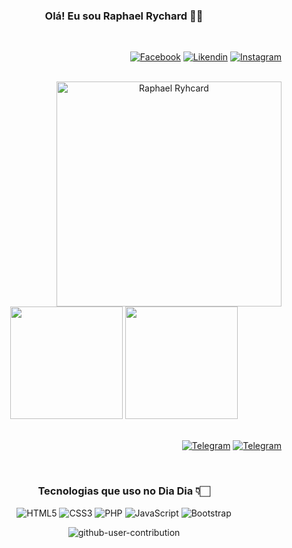 <div align=center>

<section align=center>

### Olá! Eu sou Raphael Rychard 👋🏻
</section>

<section style="display: inline_block" align=right><br>
		
[![Facebook](https://img.shields.io/badge/Facebook-1877F2?style=for-the-badge&logo=facebook&logoColor=white)](https://www.linkedin.com/in/raphaelrychard)
[![Likendin](https://img.shields.io/badge/LinkedIn-0077B5?style=for-the-badge&logo=linkedin&logoColor=white)](https://www.linkedin.com/in/raphaelrychard)
[![Instagram](https://img.shields.io/badge/Instagram-E4405F?style=for-the-badge&logo=instagram&logoColor=white)](https://www.instagram.com/raphrych/)
</section>

<section><br>
<img height=360em align=right src="https://user-images.githubusercontent.com/67989564/172969445-bd8accaf-ba7d-42d2-b47d-a62d1cb3bf49.png" alt="Raphael Ryhcard">
</section>


<section align=lefth><br>
	
<img height="180em"  src="https://github-readme-stats.vercel.app/api?username=raphaelrychard&show_icons=true&theme=buefy"> 
<img height="180em"  src="https://github-readme-stats.vercel.app/api/top-langs/?username=anuraghazra&layout=compact&theme=buefy"> 
</section>


<div style="display: inline_block" align=right><br>
  
[![Telegram](https://img.shields.io/badge/Telegram-2CA5E0?style=for-the-badge&logo=telegram&logoColor=white )](https://t.me/RaphaelRychard)
[![Telegram](https://img.shields.io/badge/WhatsApp-25D366?style=for-the-badge&logo=whatsapp&logoColor=white)](https://api.whatsapp.com/send?phone=5565984524722)
</div>

<div style="display: inline_block" align="center"><br>
	
### Tecnologias que uso no Dia Dia 👇🏻
<img src="https://img.shields.io/badge/HTML5-E34F26?style=for-the-badge&logo=html5&logoColor=white" alt="HTML5">
<img src="https://img.shields.io/badge/CSS3-1572B6?style=for-the-badge&logo=css3&logoColor=white" alt="CSS3">
<img src="https://img.shields.io/badge/PHP-777BB4?style=for-the-badge&logo=php&logoColor=white" alt="PHP">
<img src="https://img.shields.io/badge/JavaScript-F7DF1E?style=for-the-badge&logo=javascript&logoColor=black" alt="JavaScript"> 
<img src="https://img.shields.io/badge/Bootstrap-563D7C?style=for-the-badge&logo=bootstrap&logoColor=white" alt="Bootstrap">	
</div>

  ![github-user-contribution](https://user-images.githubusercontent.com/67989564/172982009-ae68fb42-c7b6-4b4b-87d1-bdef5a1f7712.svg)
	
</div>

